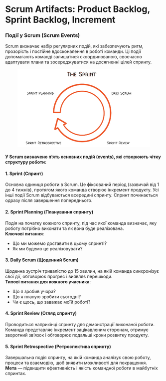 # Scrum Artifacts: Product Backlog, Sprint Backlog, Increment

### Події у Scrum (Scrum Events)



Scrum визначає набір регулярних подій, які забезпечують ритм, прозорість і постійне вдосконалення в роботі команди. Ці події допомагають команді залишатися скоординованою, своєчасно адаптувати плани та зосереджуватися на досягненні цілей спринту.

<figure><img src="https://github.com/Mykhailo-Andreiev/Agile_GitBook/raw/main/assets/Scrum-events.png" alt=""><figcaption></figcaption></figure>

#### У Scrum визначено п’ять основних подій (events), які створюють чітку структуру роботи:



#### 1. **Sprint (Спринт)**

Основна одиниця роботи в Scrum. Це фіксований період (зазвичай від 1 до 4 тижнів), протягом якого команда створює інкремент продукту. Усі інші події Scrum відбуваються всередині спринту. Спринт починається одразу після завершення попереднього.

#### 2. **Sprint Planning (Планування спринту)**

Подія на початку кожного спринту, під час якої команда визначає, яку роботу потрібно виконати та як вона буде реалізована.\
**Ключові питання**:

* Що ми можемо доставити в цьому спринті?
* Як ми будемо це реалізовувати?

#### 3. **Daily Scrum (Щоденний Scrum)**

Щоденна зустріч тривалістю до 15 хвилин, на якій команда синхронізує свої дії, обговорює прогрес і виявляє перешкоди.\
**Типові питання для кожного учасника**:

* Що я зробив учора?
* Що я планую зробити сьогодні?
* Чи є щось, що заважає моїй роботі?

#### 4. **Sprint Review (Огляд спринту)**

Проводиться наприкінці спринту для демонстрації виконаної роботи. Команда представляє інкремент зацікавленим сторонам, отримує зворотний зв’язок і обговорює подальші кроки розвитку продукту.

#### 5. **Sprint Retrospective (Ретроспектива спринту)**

Завершальна подія спринту, на якій команда аналізує свою роботу, процеси та взаємодію, щоб виявити можливості для покращення.\
**Мета** — підвищити ефективність і якість командної роботи в майбутніх спринтах.
